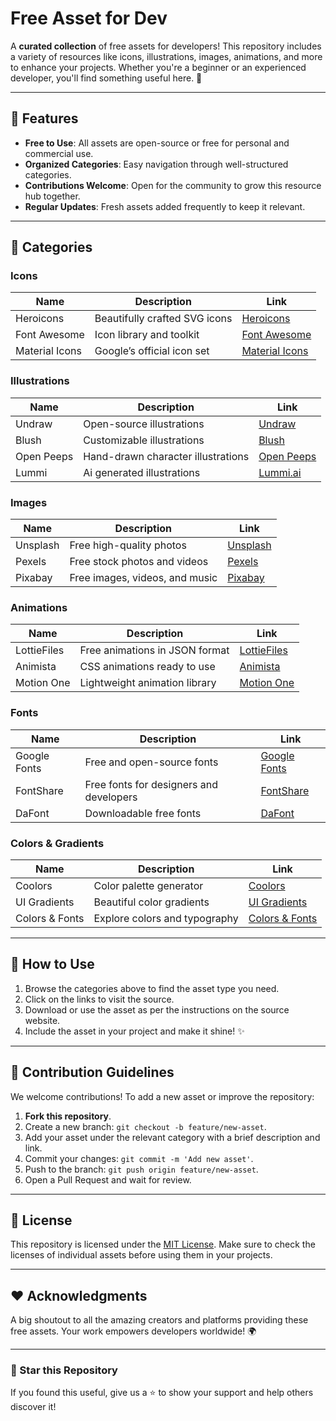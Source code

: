 # Free Asset for Dev

A **curated collection** of free assets for developers! This repository includes a variety of resources like icons, illustrations, images, animations, and more to enhance your projects. Whether you're a beginner or an experienced developer, you'll find something useful here. 🚀

---

## 🚀 Features

- **Free to Use**: All assets are open-source or free for personal and commercial use.
- **Organized Categories**: Easy navigation through well-structured categories.
- **Contributions Welcome**: Open for the community to grow this resource hub together.
- **Regular Updates**: Fresh assets added frequently to keep it relevant.

---

## 📂 Categories

### Icons
| Name             | Description                        | Link                                      |
|------------------|------------------------------------|-------------------------------------------|
| Heroicons        | Beautifully crafted SVG icons      | [Heroicons](https://heroicons.com/)       |
| Font Awesome     | Icon library and toolkit           | [Font Awesome](https://fontawesome.com/) |
| Material Icons   | Google’s official icon set        | [Material Icons](https://fonts.google.com/icons) |

### Illustrations
| Name             | Description                        | Link                                      |
|------------------|------------------------------------|-------------------------------------------|
| Undraw           | Open-source illustrations          | [Undraw](https://undraw.co/)              |
| Blush            | Customizable illustrations         | [Blush](https://blush.design/)           |
| Open Peeps       | Hand-drawn character illustrations | [Open Peeps](https://openpeeps.com/)     |
| Lummi            | Ai generated illustrations         | [Lummi.ai](https://www.lummi.ai/illustration)   |

### Images
| Name             | Description                        | Link                                      |
|------------------|------------------------------------|-------------------------------------------|
| Unsplash         | Free high-quality photos           | [Unsplash](https://unsplash.com/)         |
| Pexels           | Free stock photos and videos       | [Pexels](https://www.pexels.com/)         |
| Pixabay          | Free images, videos, and music     | [Pixabay](https://pixabay.com/)          |

### Animations
| Name             | Description                        | Link                                      |
|------------------|------------------------------------|-------------------------------------------|
| LottieFiles      | Free animations in JSON format     | [LottieFiles](https://lottiefiles.com/)   |
| Animista         | CSS animations ready to use        | [Animista](https://animista.net/)        |
| Motion One       | Lightweight animation library      | [Motion One](https://motion.dev/)       |

### Fonts
| Name             | Description                        | Link                                      |
|------------------|------------------------------------|-------------------------------------------|
| Google Fonts     | Free and open-source fonts         | [Google Fonts](https://fonts.google.com/) |
| FontShare        | Free fonts for designers and developers | [FontShare](https://www.fontshare.com/) |
| DaFont           | Downloadable free fonts            | [DaFont](https://www.dafont.com/)        |

### Colors & Gradients
| Name             | Description                        | Link                                      |
|------------------|------------------------------------|-------------------------------------------|
| Coolors          | Color palette generator            | [Coolors](https://coolors.co/)           |
| UI Gradients     | Beautiful color gradients          | [UI Gradients](https://uigradients.com/) |
| Colors & Fonts   | Explore colors and typography      | [Colors & Fonts](https://www.colorsandfonts.com/) |

---

## 🌟 How to Use
1. Browse the categories above to find the asset type you need.
2. Click on the links to visit the source.
3. Download or use the asset as per the instructions on the source website.
4. Include the asset in your project and make it shine! ✨

---

## 🤝 Contribution Guidelines
We welcome contributions! To add a new asset or improve the repository:

1. **Fork this repository**.
2. Create a new branch: `git checkout -b feature/new-asset`.
3. Add your asset under the relevant category with a brief description and link.
4. Commit your changes: `git commit -m 'Add new asset'`.
5. Push to the branch: `git push origin feature/new-asset`.
6. Open a Pull Request and wait for review.

---

## 📜 License
This repository is licensed under the [MIT License](LICENSE). Make sure to check the licenses of individual assets before using them in your projects.

---

## ❤️ Acknowledgments
A big shoutout to all the amazing creators and platforms providing these free assets. Your work empowers developers worldwide! 🌍

---

### 🌟 Star this Repository
If you found this useful, give us a ⭐ to show your support and help others discover it!
